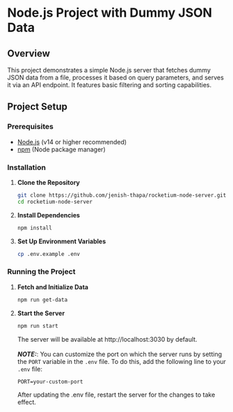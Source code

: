 # Node.js Project with Dummy JSON Data

## Overview

This project demonstrates a simple Node.js server that fetches dummy JSON data from a file, processes it based on query parameters, and serves it via an API endpoint. It features basic filtering and sorting capabilities.

## Project Setup

### Prerequisites

- [Node.js](https://nodejs.org/) (v14 or higher recommended)
- [npm](https://www.npmjs.com/) (Node package manager)

### Installation

1. **Clone the Repository**

   ```bash
   git clone https://github.com/jenish-thapa/rocketium-node-server.git
   cd rocketium-node-server
   ```

2. **Install Dependencies**

    ```bash
    npm install
    ```

2. **Set Up Environment Variables**

   ```bash
   cp .env.example .env
   ```

### Running the Project

1. **Fetch and Initialize Data**

   ```bash
   npm run get-data
   ```

2. **Start the Server**

   ```bash
   npm run start
   ```

   The server will be available at http://localhost:3030 by default.
   <br><br>
    **_NOTE:_**: You can customize the port on which the server runs by setting the `PORT` variable in the `.env` file. To do this, add the following line to your `.env` file:

    ```text
    PORT=your-custom-port
    ```
    After updating the .env file, restart the server for the changes to take effect.

